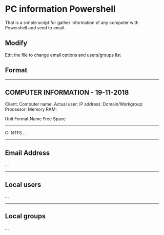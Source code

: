 # PC information Powershell
That is a simple script for gather information of any computer with Powershell and send to email.

## Modify
Edit the file to change email options and users/groups list

## Format
-----------------------------------------------------------------------
COMPUTER INFORMATION - 19-11-2018
-----------------------------------------------------------------------
Client:
Computer name:
Actual user:
IP address:
Domain/Workgroup:
Processor:
Memory RAM:


Unit Format Name     Free Space
---- ------ ----     ----------
C:   NTFS                   ...


-----------------------------------------------------------------------
Email Address
-----------------------------------------------------------------------
...

-----------------------------------------------------------------------
Local users
-----------------------------------------------------------------------
...

-----------------------------------------------------------------------
Local groups
-----------------------------------------------------------------------
...
